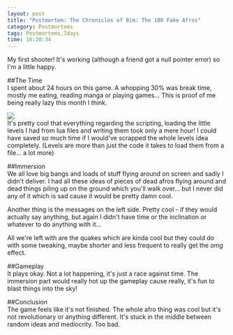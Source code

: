 ```yaml
---
layout: post
title: "Postmortem: The Chronicles of Bim: The 100 Fake Afros"
category: Postmortems
tags: Postmortems,7days
time: 16:20:34
---
```

My first shooter! It's working (although a friend got a null pointer error) so I'm a little happy.

##The Time   
I spent about 24 hours on this game. A whopping 30% was break time, mostly me eating, reading manga or playing games... This is proof of me being really lazy this month I think. 

![](/media/images/afrograph.png)   
It's pretty cool that everything regarding the scripting, loading the little levels I had from lua files and writing them took only a mere hour! I could have saved so much time if I would've scrapped the whole levels idea completely. (Levels are more than just the code it takes to load them from a file... a lot more)

##Immersion   
We all love big bangs and loads of stuff flying around on screen and sadly I didn't deliver. I had all these ideas of pieces of dead afros flying around and dead things piling up on the ground which you'll walk over... but I never did any of it which is sad cause it would be pretty damn cool.

Another thing is the messages on the left side. Pretty cool - if they would actually say anything, but again I didn't have time or the inclination or whatever to do anything with it...

All we're left with are the quakes which are kinda cool but they could do with some tweaking, maybe shorter and less frequent to really get the *omg* effect.

##Gameplay   
It plays okay. Not a lot happening, it's just a race against time. The immersion part would really hot up the gameplay cause really, it's fun to blast things into the sky!

##Conclusion   
The game feels like it's not finished. The whole afro thing was cool but it's not revolutionary or anything different. It's stuck in the middle between random ideas and mediocrity. Too bad.

